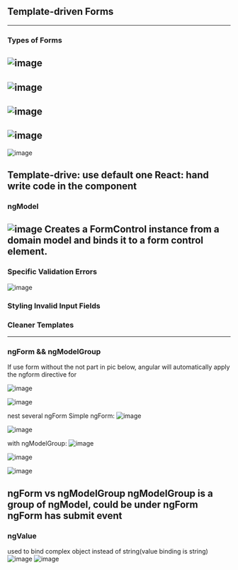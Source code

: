## Template-driven Forms

-----
### Types of Forms
![image](https://user-images.githubusercontent.com/26094307/94189825-dfa2c480-fe70-11ea-8786-01e40e896dfe.png)
-----
![image](https://user-images.githubusercontent.com/26094307/94189873-edf0e080-fe70-11ea-948c-fc99d2046f2d.png)
-----
![image](https://user-images.githubusercontent.com/26094307/94189904-fa753900-fe70-11ea-9be2-d18da5310c96.png)
-----
![image](https://user-images.githubusercontent.com/26094307/94189981-1973cb00-fe71-11ea-890e-62236d8b47b0.png)
-----
![image](https://user-images.githubusercontent.com/26094307/94190047-2db7c800-fe71-11ea-90ad-c0c27c51c076.png)

Template-drive: use default one
React: hand write code in the component
-----
### ngModel
![image](https://user-images.githubusercontent.com/26094307/94190522-d6662780-fe71-11ea-8e1f-5d08002b1f48.png)
Creates a FormControl instance from a domain model and binds it to a form control element.
-----
### Specific Validation Errors
![image](https://user-images.githubusercontent.com/26094307/94190984-7623b580-fe72-11ea-8f6d-cfa110b717f6.png)
### Styling Invalid Input Fields
### Cleaner Templates

-----
### ngForm && ngModelGroup
If use form without the not part in pic below, angular will automatically apply the ngform directive for <form>
![image](https://user-images.githubusercontent.com/26094307/94201699-faca0000-fe81-11ea-8017-99b51c31ec35.png)

![image](https://user-images.githubusercontent.com/26094307/94201451-9f980d80-fe81-11ea-8aff-dfff75664580.png)

nest several ngForm
Simple ngForm:
![image](https://user-images.githubusercontent.com/26094307/94201079-14b71300-fe81-11ea-812c-c4f6a8e5fd59.png)

![image](https://user-images.githubusercontent.com/26094307/94200887-c73aa600-fe80-11ea-93ac-abda9f501146.png)

with ngModelGroup:
![image](https://user-images.githubusercontent.com/26094307/94201042-036e0680-fe81-11ea-9e86-4cd1388dd224.png)

![image](https://user-images.githubusercontent.com/26094307/94200922-d9b4df80-fe80-11ea-82c0-e4a28974fe06.png)

![image](https://user-images.githubusercontent.com/26094307/94202283-08cc5080-fe83-11ea-8f18-1a67740658b4.png)

ngForm vs ngModelGroup
ngModelGroup is a group of ngModel, could be under ngForm
ngForm has submit event
-----
### ngValue
used to bind complex object instead of string(value binding is string)
![image](https://user-images.githubusercontent.com/26094307/94202998-51d0d480-fe84-11ea-8d15-64c82e8ee7e2.png)
![image](https://user-images.githubusercontent.com/26094307/94203017-5d240000-fe84-11ea-9f69-a12af0f90ef3.png)

